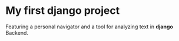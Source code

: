 # My first django project

Featuring a personal navigator and a tool for analyzing text in **django** Backend.
